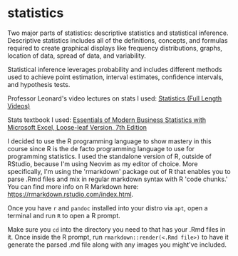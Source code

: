 <!-- "'In that day I will restore the fallen house of David. I will repair its damaged walls. From the ruins
I will rebuild it and restore its former glory. And Israel will possess what is left of Edom and all the
nations I have called to be mine.' The Lord has spoken, and he will do these things." Amos 9:11-12 (NLT) -->

# statistics

Two major parts of statistics: descriptive statistics and statistical inference.
Descriptive statistics includes all of the definitions, concepts, and formulas required to create graphical
displays like frequency distributions, graphs, location of data, spread of data, and variability.

Statistical inference leverages probability and includes different methods used to achieve point estimation,
interval estimates, confidence intervals, and hypothesis tests.

Professor Leonard's video lectures on stats I used: [Statistics (Full Length Videos)](https://youtube.com/playlist?list=PL5102DFDC6790F3D0&si=Q4Ixn8DS6f9mt71Z)

Stats textbook I used: [Essentials of Modern Business Statistics with Microsoft Excel, Loose-leaf Version, 7th
Edition](https://www.amazon.com/Essentials-Business-Statistics-Microsoft-Loose-leaf/dp/1337298301)

I decided to use the R programming language to show mastery in this course since R is the de facto programming
language to use for programming statistics. I used the standalone version of R, outside of RStudio, because
I'm using Neovim as my editor of choice. More specifically, I'm using the 'rmarkdown' package out of R that
enables you to parse .Rmd files and mix in regular markdown syntax with R 'code chunks.' You can find more
info on R Markdown here: https://rmarkdown.rstudio.com/index.html.

Once you have `r` and `pandoc` installed into your distro via `apt`, open a terminal and run `R` to open a R
prompt.

Make sure you `cd` into the directory you need to that has your .Rmd files in it. Once inside the R prompt,
run `rmarkdown::render(<.Rmd file>)` to have it generate the parsed .md file along with any images you
might've included.

